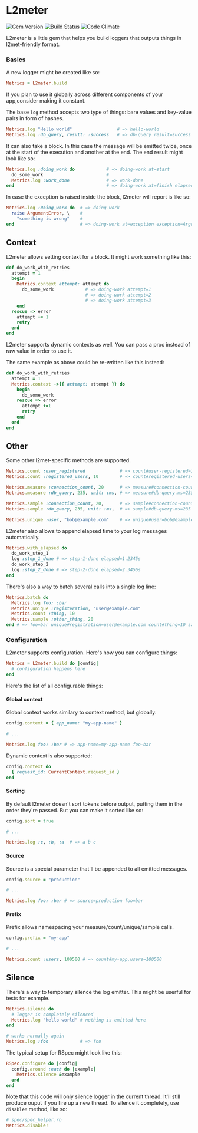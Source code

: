 # L2meter
[![Gem Version](https://img.shields.io/gem/v/l2meter.svg)](https://rubygems.org/gems/l2meter)
[![Build Status](https://img.shields.io/travis/rwz/l2meter.svg)](http://travis-ci.org/rwz/l2meter)
[![Code Climate](https://img.shields.io/codeclimate/github/rwz/l2meter.svg)](https://codeclimate.com/github/rwz/l2meter)

L2meter is a little gem that helps you build loggers that outputs things in
l2met-friendly format.

### Basics

A new logger might be created like so:

```ruby
Metrics = L2meter.build
```

If you plan to use it globally across different components of your app,consider
making it constant.

The base `log` method accepts two type of things: bare values and key-value
pairs in form of hashes.

```ruby
Metrics.log "Hello world"                 # => hello-world
Metrics.log :db_query, result: :success   # => db-query result=success
```

It can also take a block. In this case the message will be emitted twice, once
at the start of the execution and another at the end. The end result might look
like so:

```ruby
Metrics.log :doing_work do            # => doing-work at=start
  do_some_work                        #
  Metrics.log :work_done              # => work-done
end                                   # => doing-work at=finish elapsed=1.2345s
```

In case the exception is raised inside the block, l2meter will report is like
so:

```ruby
Metrics.log :doing_work do  # => doing-work
  raise ArgumentError, \    #
    "something is wrong"    #
end                         # => doing-work at=exception exception=ArgumentError message="something is wrong" elapsed=1.2345s
```

## Context

L2meter allows setting context for a block. It might work something like this:

```ruby
def do_work_with_retries
  attempt = 1
  begin
    Metrics.context attempt: attempt do
      do_some_work            # => doing-work attempt=1
                              # => doing-work attempt=2
                              # => doing-work attempt=3
    end
  rescue => error
    attempt += 1
    retry
  end
end
```

L2meter supports dynamic contexts as well. You can pass a proc instead of raw
value in order to use it.

The same example as above could be re-written like this instead:

```ruby
def do_work_with_retries
  attempt = 1
  Metrics.context ->{{ attempt: attempt }} do
    begin
      do_some_work
    rescue => error
      attempt +=1
      retry
    end
  end
end
```

## Other

Some other l2met-specific methods are supported.

```ruby
Metrics.count :user_registered             # => count#user-registered=1
Metrics.count :registered_users, 10        # => count#registered-users=10

Metrics.measure :connection_count, 20      # => measure#connection-count=20
Metrics.measure :db_query, 235, unit: :ms, # => measure#db-query.ms=235

Metrics.sample :connection_count, 20,      # => sample#connection-count=235
Metrics.sample :db_query, 235, unit: :ms,  # => sample#db-query.ms=235

Metrics.unique :user, "bob@example.com"    # => unique#user=bob@example.com
```

L2meter also allows to append elapsed time to your log messages automatically.

```ruby
Metrics.with_elapsed do
  do_work_step_1
  log :step_1_done # => step-1-done elapsed=1.2345s
  do_work_step_2
  log :step_2_done # => step-2-done elapsed=2.3456s
end
```

There's also a way to batch several calls into a single log line:

```ruby
Metrics.batch do
  Metrics.log foo: :bar
  Metrics.unique :registeration, "user@example.com"
  Metrics.count :thing, 10
  Metrics.sample :other_thing, 20
end # => foo=bar unique#registration=user@example.com count#thing=10 sample#other-thing=20
```

### Configuration

L2meter supports configuration. Here's how you can configure things:

```ruby
Metrics = L2meter.build do |config|
  # configuration happens here
end
```

Here's the list of all configurable things:

#### Global context

Global context works similary to context method, but globally:

```ruby
config.context = { app_name: "my-app-name" }

# ...

Metrics.log foo: :bar # => app-name=my-app-name foo-bar
```

Dynamic context is also supported:

```ruby
config.context do
  { request_id: CurrentContext.request_id }
end
```

#### Sorting

By default l2meter doesn't sort tokens before output, putting them in the order
they're passed. But you can make it sorted like so:

```ruby
config.sort = true

# ...

Metrics.log :c, :b, :a  # => a b c
```

#### Source

Source is a special parameter that'll be appended to all emitted messages.

```ruby
config.source = "production"

# ...

Metrics.log foo: :bar # => source=production foo=bar
```

#### Prefix

Prefix allows namespacing your measure/count/unique/sample calls.

```ruby
config.prefix = "my-app"

# ...

Metrics.count :users, 100500 # => count#my-app.users=100500
```

## Silence

There's a way to temporary silence the log emitter. This might be userful for
tests for example.

```ruby
Metrics.silence do
  # logger is completely silenced
  Metrics.log "hello world" # nothing is emitted here
end

# works normally again
Metrics.log :foo            # => foo
```

The typical setup for RSpec might look like this:

```ruby
RSpec.configure do |config|
  config.around :each do |example|
    Metrics.silence &example
  end
end
```

Note that this code will only silence logger in the current thread. It'll
still produce ouput if you fire up a new thread. To silence it completely,
use `disable!` method, like so:

```ruby
# spec/spec_helper.rb
Metrics.disable!
```
